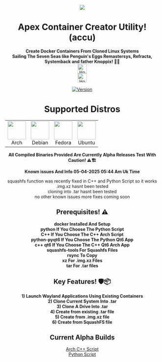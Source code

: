 <p align="center">
  <img src="https://i.postimg.cc/JhMRf2RZ/claudemods-03-17-2025.gif">
</p>

<h1 align="center">Apex Container Creator Utility! (accu)</h1>

<div align="center">
<strong>Create Docker Containers From Cloned Linux Systems</strong><br>

<div align="center">
 <strong>Sailing The Seven Seas like Penguin's Eggs Remastersys, Refracta, Systemback and father Knoppix! 🚢🌊</strong><br>

 
<div align="center">
  <a href="https://www.deepseek.com/" target="_blank">
    <img alt="Homepage" src="https://i.postimg.cc/Hs2vbbZ8/Deep-Seek-Homepage.png" style="height: 30px; width: auto;">
  </a>

<div align="center">
  <a href="https://www.docker.com/" target="_blank">
    <img alt="Homepage" src="  https://i.postimg.cc/K887TD02/5429470.png" style="height: 30px; width: auto;">
  </a>

  
[![Version](https://img.shields.io/github/v/release/claudemods/ACCU?color=FFD700&label=Latest%20Release&style=for-the-badge)](https://github.com/claudemods/ACCU/releases/tag/Alpha-Builds-05%2F04%2F2025)



<h1 align="center">Supported Distros</h1>

<div align="center">

<!-- Alphabetical Logo Grid with Arch First -->
| | | | |
|:---:|:---:|:---:|:---:|
| <img src="https://i.postimg.cc/7YK0GmMK/archlinux-logo.png" width="60"><br>Arch | <img src="https://upload.wikimedia.org/wikipedia/commons/thumb/4/4a/Debian-OpenLogo.svg/120px-Debian-OpenLogo.svg.png" width="60"><br>Debian | <img src="https://upload.wikimedia.org/wikipedia/commons/thumb/4/41/Fedora_icon_%282021%29.svg/120px-Fedora_icon_%282021%29.svg.png" width="60"><br>Fedora | <img src="https://upload.wikimedia.org/wikipedia/commons/thumb/a/ab/Logo-ubuntu_cof-orange-hex.svg/120px-Logo-ubuntu_cof-orange-hex.svg.png" width="60"><br>Ubuntu |

</div>


<strong> All Compiled Binaries Provided Are Currently Alpha Releases Test With Caution! ⚠️🏗️</strong><br>

  <strong>Known issues And Info 05-04-2025 05:44 Am Uk Time</strong><br>

<div align="center">
squashfs function was recently fixed in C++ and Python Script so it works
  <div align="center">
.img.xz hasnt been tested

<div align="center">
cloning into .tar hasnt been tested

<div align="center">
no other known issues more fixes coming soon 


<h2 align="center">Prerequisites! ⚠️</h2>
<p align="center">
  <strong>docker Installed And Setup</strong><br>
  <strong>python If You Choose The Python Script</strong><br>
  <strong>C++ If You Choose The C++ Arch Script</strong><br>
  <strong>python-pyqt6 If You Choose The Python Qt6 App</strong><br>
  <strong>c++ qt6 If You Choose The C++ Qt6 Arch App</strong><br>
  <strong>squashfs-tools For Squashfs Files</strong><br>
  <strong>rsync To Copy</strong><br>
  <strong>xz For .img.xz Files</strong><br>
  <strong>tar For .tar files</strong>
</p>

<h2 align="center">Key Features! 🛡️📦</h2>
<p align="center">
  <strong>1) Launch Wayland Applications Using Existing Containers</strong><br>
  <strong>2) Clone Current System Into .tar</strong><br>
  <strong>3) Clone A Drive Into .tar</strong><br>
  <strong>4) Create from existing .tar file</strong><br>
  <strong>5) Create from .img.xz file</strong><br>
  <strong>6) Create from SquashFS file</strong>
</p>

<h2 align="center">Current Alpha Builds</h2>
<p align="center">
  <a href="https://github.com/claudemods/ACCU/tree/main/C%2B%2B%20Script/Unstable%2005-04-2025">Arch C++ Script</a><br>
  <a href="https://github.com/claudemods/ACCU/tree/main/Universal%20Script/Unstable%2005-04-2025">Python Script</a>
</p>
